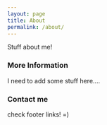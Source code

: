 ```yaml
---
layout: page
title: About
permalink: /about/
---
```


Stuff about me!

### More Information

I need to add some stuff here....

### Contact me

check footer links! =)
